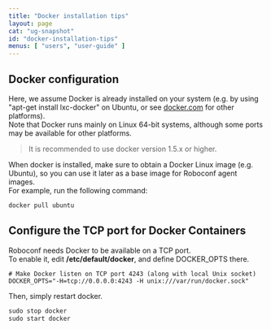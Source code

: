 ```yaml
---
title: "Docker installation tips"
layout: page
cat: "ug-snapshot"
id: "docker-installation-tips"
menus: [ "users", "user-guide" ]
---
```


## Docker configuration

Here, we assume Docker is already installed on your system (e.g. by using "apt-get install lxc-docker" on Ubuntu, or see [docker.com](http://docker.com) for other platforms).  
Note that Docker runs mainly on Linux 64-bit systems, although some ports may be available for other platforms.

> It is recommended to use docker version 1.5.x or higher.

When docker is installed, make sure to obtain a Docker Linux image (e.g. Ubuntu), so you can use it later as a base image for Roboconf agent images.  
For example, run the following command:

```tcl
docker pull ubuntu
```


## Configure the TCP port for Docker Containers

Roboconf needs Docker to be available on a TCP port.  
To enable it, edit **/etc/default/docker**, and define DOCKER\_OPTS there.

```properties
# Make Docker listen on TCP port 4243 (along with local Unix socket)
DOCKER_OPTS="-H=tcp://0.0.0.0:4243 -H unix:///var/run/docker.sock"
```

Then, simply restart docker.

```tcl
sudo stop docker
sudo start docker
```
